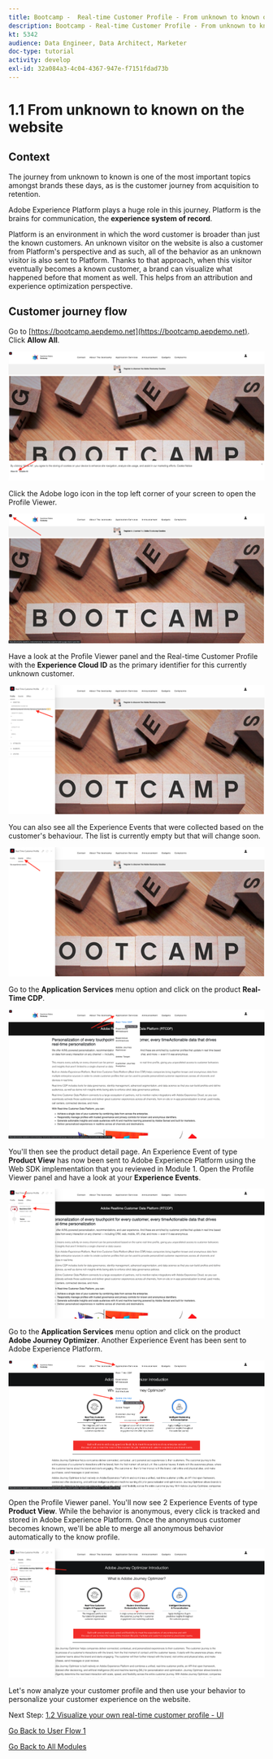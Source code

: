 ```yaml
---
title: Bootcamp -  Real-time Customer Profile - From unknown to known on the website
description: Bootcamp - Real-time Customer Profile - From unknown to known on the website
kt: 5342
audience: Data Engineer, Data Architect, Marketer
doc-type: tutorial
activity: develop
exl-id: 32a084a3-4c04-4367-947e-f7151fdad73b
---
```

# 1.1 From unknown to known on the website

## Context

The journey from unknown to known is one of the most important topics amongst brands these days, as is the customer journey from acquisition to retention. 

Adobe Experience Platform plays a huge role in this journey. Platform is the brains for communication, the **experience system of record**.

Platform is an environment in which the word customer is broader than just the known customers. An unknown visitor on the website is also a customer from Platform's perspective and as such, all of the behavior as an unknown visitor is also sent to Platform. Thanks to that approach, when this visitor eventually becomes a known customer, a brand can visualize what happened before that moment as well. This helps from an attribution and experience optimization perspective.

## Customer journey flow

Go to [https://bootcamp.aepdemo.net](https://bootcamp.aepdemo.net). Click **Allow All**.

![DSN](./images/web8.png)

Click the Adobe logo icon in the top left corner of your screen to open the Profile Viewer.
  
![Demo](./images/pv1.png)

Have a look at the Profile Viewer panel and the Real-time Customer Profile with the **Experience Cloud ID** as the primary identifier for this currently unknown customer.
      
![Demo](./images/pv2.png)

You can also see all the Experience Events that were collected based on the customer's behaviour. The list is currently empty but that will change soon.

![Demo](./images/pv3.png)

Go to the **Application Services** menu option and click on the product **Real-Time CDP**.

![Demo](./images/pv4.png)

You'll then see the product detail page. An Experience Event of type **Product View** has now been sent to Adobe Experience Platform using the Web SDK implementation that you reviewed in Module 1. Open the Profile Viewer panel and have a look at your **Experience Events**.
  
![Demo](./images/pv5.png)
  
Go to the **Application Services** menu option and click on the product **Adobe Journey Optimizer**. Another Experience Event has been sent to Adobe Experience Platform. 
  
![Demo](./images/pv7.png)
  
Open the Profile Viewer panel. You'll now see 2 Experience Events of type **Product View**. While the behavior is anonymous, every click is tracked and stored in Adobe Experience Platform. Once the anonymous customer becomes known, we'll be able to merge all anonymous behavior automatically to the know profile.
  
![Demo](./images/pv8.png)

Let's now analyze your customer profile and then use your behavior to personalize your customer experience on the website.

Next Step: [1.2 Visualize your own real-time customer profile - UI](./ex2.md)

[Go Back to User Flow 1](./uc1.md)

[Go Back to All Modules](../../overview.md)
